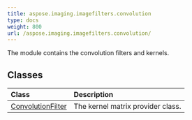```yaml
---
title: aspose.imaging.imagefilters.convolution
type: docs
weight: 800
url: /aspose.imaging.imagefilters.convolution/
---
```



The module contains the convolution filters and kernels.

## **Classes**
| **Class** | **Description** |
| :- | :- |
| [ConvolutionFilter](/imaging/python-net/aspose.imaging.imagefilters.convolution/convolutionfilter/) | The kernel matrix provider class. |
